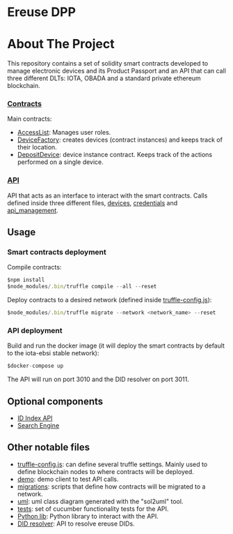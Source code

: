 # Ereuse DPP


# About The Project

This repository contains a set of solidity smart contracts developed to manage electronic devices and its Product Passport and an API that can call three different DLTs: IOTA, OBADA and a standard private ethereum blockchain.

### [Contracts](contracts)
Main contracts:
- [AccessList](contracts/AccessList.sol): Manages user roles.
- [DeviceFactory](contracts/DeviceFactory.sol): creates devices (contract instances) and keeps track of their location.
- [DepositDevice](contracts/DepositDevice.sol): device instance contract. Keeps track of the actions performed on a single device.

### [API](src)
API that acts as an interface to interact with the smart contracts.
Calls defined inside three different files, [devices](src/routes/devices.js), [credentials](src/routes/credentials.js) and [api_management](src/routes/api_management.js).

## Usage

### Smart contracts deployment
Compile contracts:
```javascript
$npm install
$node_modules/.bin/truffle compile --all --reset
```

Deploy contracts to a desired network (defined inside [truffle-config.js](truffle-config.js)):
```javascript
$node_modules/.bin/truffle migrate --network <network_name> --reset
```

### API deployment
Build and run the docker image (it will deploy the smart contracts by default to the iota-ebsi stable network):
```javascript
$docker-compose up
```

The API will run on port 3010 and the DID resolver on port 3011.

## Optional components
- [ID Index API](idIndexApi)
- [Search Engine](searchEngine)

## Other notable files
- [truffle-config.js](truffle-config.js): can define several truffle settings. Mainly used to define blockchain nodes to where contracts will be deployed.
- [demo](demo_eel): demo client to test API calls.
- [migrations](migrations): scripts that define how contracts will be migrated to a network.
- [uml](uml): uml class diagram generated with the "sol2uml" tool.
- [tests](features/api): set of cucumber functionality tests for the API.
- [Python lib](pythonPackage): Python library to interact with the API.
- [DID resolver](didResolverApi): API to resolve ereuse DIDs.
